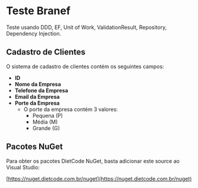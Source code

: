 # Teste Branef

Teste usando DDD, EF, Unit of Work, ValidationResult, Repository, Dependency Injection.

## Cadastro de Clientes

O sistema de cadastro de clientes contém os seguintes campos:

- **ID**
- **Nome da Empresa**
- **Telefone da Empresa**
- **Email da Empresa**
- **Porte da Empresa**
  - O porte da empresa contém 3 valores:
    - Pequena (P)
    - Média (M)
    - Grande (G)

## Pacotes NuGet

Para obter os pacotes DietCode NuGet, basta adicionar este source ao Visual Studio:

[https://nuget.dietcode.com.br/nuget](https://nuget.dietcode.com.br/nuget)
